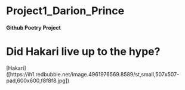 # Project1_Darion_Prince

#### Github Poetry Project

<h1>Did Hakari live up to the hype? </h1>
 [Hakari]([https://ih1.redbubble.net/image.4961976569.8589/st,small,507x507-pad,600x600,f8f8f8.jpg])
